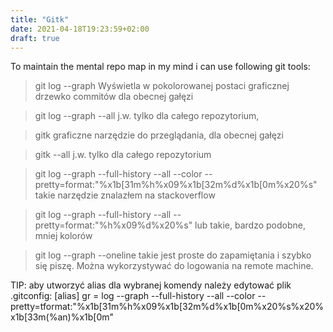 ```yaml
---
title: "Gitk"
date: 2021-04-18T19:23:59+02:00
draft: true
---
```


To maintain the mental repo map in my mind i can use following git tools:

>   git log --graph
Wyświetla w pokolorowanej postaci graficznej drzewko commitów dla obecnej gałęzi

>   git log --graph --all
j.w. tylko dla całego repozytorium,

>   gitk 
graficzne narzędzie do przeglądania, dla obecnej gałęzi

>   gitk --all
j.w. tylko dla całego repozytorium

>   git log --graph --full-history --all --color --pretty=format:"%x1b[31m%h%x09%x1b[32m%d%x1b[0m%x20%s"
takie narzędzie znalazłem na stackoverflow

>   git log --graph --full-history --all --pretty=format:"%h%x09%d%x20%s"
lub takie, bardzo podobne, mniej kolorów

>   git log --graph --oneline
takie jest proste do zapamiętania i szybko się piszę. Można wykorzystywać do logowania na remote machine.


TIP:    aby utworzyć alias dla wybranej komendy należy edytować plik .gitconfig:
[alias]
  gr = log --graph --full-history --all --color --pretty=tformat:"%x1b[31m%h%x09%x1b[32m%d%x1b[0m%x20%s%x20%x1b[33m(%an)%x1b[0m"